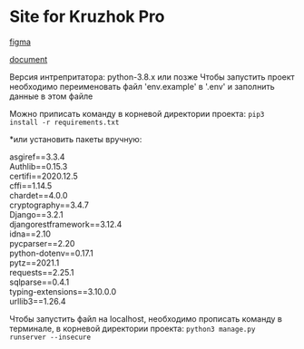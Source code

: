 # Site for Kruzhok Pro

[figma](https://www.figma.com/file/B3nGRDYaMBErwnZUGKozpQ/KruzhokPro?node-id=0%3A1)

[document](https://docs.google.com/document/d/10g8ZfVCprJ3EHGQp-NmC-LqGDdnqVUIMove23L5TXYk)


Версия интрепритатора: python-3.8.x или позже
Чтобы запустить проект необходимо переименовать файл 'env.example' в '.env' и заполнить данные в этом файле


Можно приписать команду в корневой директории проекта: 
`pip3 install -r requirements.txt`

*или установить пакеты вручную:

asgiref==3.3.4<br>
Authlib==0.15.3<br>
certifi==2020.12.5<br>
cffi==1.14.5<br>
chardet==4.0.0<br>
cryptography==3.4.7<br>
Django==3.2.1<br>
djangorestframework==3.12.4<br>
idna==2.10<br>
pycparser==2.20<br>
python-dotenv==0.17.1<br>
pytz==2021.1<br>
requests==2.25.1<br>
sqlparse==0.4.1<br>
typing-extensions==3.10.0.0<br>
urllib3==1.26.4


Чтобы запустить файл на localhost, необходимо прописать команду в терминале, в корневой директории проекта:
`python3 manage.py runserver --insecure`
